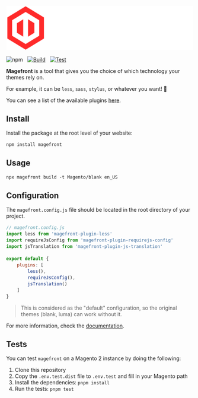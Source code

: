 ![Magefront](docs/images/magefront-logo-title.svg)

![npm](https://img.shields.io/npm/v/magefront) &nbsp; [![Build](https://github.com/ubermanu/magefront/actions/workflows/build.yml/badge.svg)](https://github.com/ubermanu/magefront/actions/workflows/build.yml) &nbsp; [![Test](https://github.com/ubermanu/magefront/actions/workflows/test.yml/badge.svg)](https://github.com/ubermanu/magefront/actions/workflows/test.yml)

**Magefront** is a tool that gives you the choice of which technology your themes rely on.

For example, it can be `less`, `sass`, `stylus`, or whatever you want! 🚀

You can see a list of the available plugins [here](plugins).

## Install

Install the package at the root level of your website:

    npm install magefront

## Usage

    npx magefront build -t Magento/blank en_US

## Configuration

The `magefront.config.js` file should be located in the root directory of your project.

```js
// magefront.config.js
import less from 'magefront-plugin-less'
import requireJsConfig from 'magefront-plugin-requirejs-config'
import jsTranslation from 'magefront-plugin-js-translation'

export default {
    plugins: [
        less(),
        requireJsConfig(),
        jsTranslation()
    ]
}
```

> This is considered as the "default" configuration,
> so the original themes (blank, luma) can work without it.

For more information, check the [documentation](https://ubermanu.github.io/magefront/).

## Tests

You can test `magefront` on a Magento 2 instance by doing the following:

1. Clone this repository
2. Copy the `.env.test.dist` file to `.env.test` and fill in your Magento path
3. Install the dependencies: `pnpm install`
4. Run the tests: `pnpm test`
